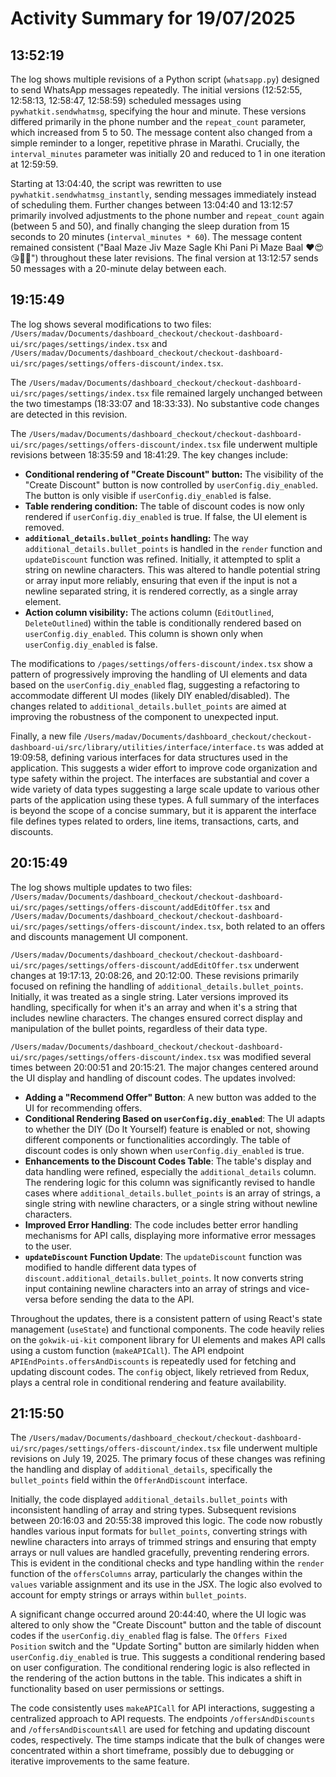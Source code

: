 # Activity Summary for 19/07/2025

## 13:52:19
The log shows multiple revisions of a Python script (`whatsapp.py`) designed to send WhatsApp messages repeatedly.  The initial versions (12:52:55, 12:58:13, 12:58:47, 12:58:59) scheduled messages using `pywhatkit.sendwhatmsg`, specifying the hour and minute.  These versions differed primarily in the phone number and the `repeat_count` parameter, which increased from 5 to 50. The message content also changed from a simple reminder to a longer, repetitive phrase in Marathi.  Crucially, the `interval_minutes` parameter was initially 20 and reduced to 1 in one iteration at 12:59:59.

Starting at 13:04:40, the script was rewritten to use `pywhatkit.sendwhatmsg_instantly`, sending messages immediately instead of scheduling them.  Further changes between 13:04:40 and 13:12:57 primarily involved adjustments to the phone number and `repeat_count` again (between 5 and 50), and finally changing the sleep duration from 15 seconds to 20 minutes (`interval_minutes * 60`).  The message content remained consistent ("Baal Maze Jiv Maze Sagle Khi Pani Pi Maze Baal ❤️😍😘🥰💕") throughout these later revisions.  The final version at 13:12:57 sends 50 messages with a 20-minute delay between each.


## 19:15:49
The log shows several modifications to two files: `/Users/madav/Documents/dashboard_checkout/checkout-dashboard-ui/src/pages/settings/index.tsx` and `/Users/madav/Documents/dashboard_checkout/checkout-dashboard-ui/src/pages/settings/offers-discount/index.tsx`.

The `/Users/madav/Documents/dashboard_checkout/checkout-dashboard-ui/src/pages/settings/index.tsx` file remained largely unchanged between the two timestamps (18:33:07 and 18:33:33).  No substantive code changes are detected in this revision.

The `/Users/madav/Documents/dashboard_checkout/checkout-dashboard-ui/src/pages/settings/offers-discount/index.tsx` file underwent multiple revisions between 18:35:59 and 18:41:29. The key changes include:

* **Conditional rendering of "Create Discount" button:** The visibility of the "Create Discount" button  is now controlled by `userConfig.diy_enabled`. The button is only visible if `userConfig.diy_enabled` is false.
* **Table rendering condition:** The table of discount codes is now only rendered if `userConfig.diy_enabled` is true.  If false, the UI element is removed.
* **`additional_details.bullet_points` handling:**  The way `additional_details.bullet_points` is handled in the `render` function and `updateDiscount` function was refined.  Initially, it attempted to split a string on newline characters. This was altered to handle potential string or array input more reliably, ensuring that even if the input is not a newline separated string, it is rendered correctly, as a single array element.
* **Action column visibility:** The actions column (`EditOutlined`, `DeleteOutlined`) within the table is conditionally rendered based on `userConfig.diy_enabled`.  This column is shown only when `userConfig.diy_enabled` is false.

The modifications to `/pages/settings/offers-discount/index.tsx` show a pattern of progressively improving the handling of UI elements and data based on the `userConfig.diy_enabled` flag, suggesting a refactoring to accommodate different UI modes (likely DIY enabled/disabled).  The changes related to `additional_details.bullet_points` are aimed at improving the robustness of the component to unexpected input.

Finally, a new file `/Users/madav/Documents/dashboard_checkout/checkout-dashboard-ui/src/library/utilities/interface/interface.ts` was added at 19:09:58, defining various interfaces for data structures used in the application.  This suggests a wider effort to improve code organization and type safety within the project.  The interfaces are substantial and cover a wide variety of data types suggesting a large scale update to various other parts of the application using these types.  A full summary of the interfaces is beyond the scope of a concise summary, but it is apparent the interface file defines types related to orders, line items, transactions, carts, and discounts.


## 20:15:49
The log shows multiple updates to two files: `/Users/madav/Documents/dashboard_checkout/checkout-dashboard-ui/src/pages/settings/offers-discount/addEditOffer.tsx` and `/Users/madav/Documents/dashboard_checkout/checkout-dashboard-ui/src/pages/settings/offers-discount/index.tsx`, both related to an offers and discounts management UI component.


`/Users/madav/Documents/dashboard_checkout/checkout-dashboard-ui/src/pages/settings/offers-discount/addEditOffer.tsx`  underwent changes at 19:17:13, 20:08:26, and 20:12:00.  These revisions primarily focused on refining the handling of  `additional_details.bullet_points`. Initially, it was treated as a single string. Later versions improved its handling, specifically for when it's an array and when it's a string that includes newline characters.  The changes ensured correct display and manipulation of the bullet points, regardless of their data type.

`/Users/madav/Documents/dashboard_checkout/checkout-dashboard-ui/src/pages/settings/offers-discount/index.tsx` was modified several times between 20:00:51 and 20:15:21.  The major changes centered around the UI display and handling of discount codes.  The updates involved:

*   **Adding a "Recommend Offer" Button**: A new button was added to the UI for recommending offers.
*   **Conditional Rendering Based on `userConfig.diy_enabled`**: The UI adapts to whether the DIY (Do It Yourself) feature is enabled or not, showing different components or functionalities accordingly.  The table of discount codes is only shown when `userConfig.diy_enabled` is true.
*   **Enhancements to the Discount Codes Table**: The table's display and data handling were refined, especially the `additional_details` column. The rendering logic for this column was significantly revised to handle cases where `additional_details.bullet_points` is an array of strings, a single string with newline characters, or a single string without newline characters.
*   **Improved Error Handling**: The code includes better error handling mechanisms for API calls, displaying more informative error messages to the user.
*   **`updateDiscount` Function Update**:  The `updateDiscount` function was modified to handle different data types of `discount.additional_details.bullet_points`. It now converts string input containing newline characters into an array of strings and vice-versa before sending the data to the API.

Throughout the updates, there is a consistent pattern of using React's state management (`useState`) and functional components. The code heavily relies on the `gokwik-ui-kit` component library for UI elements and makes API calls using a custom function (`makeAPICall`).  The API endpoint `APIEndPoints.offersAndDiscounts` is repeatedly used for fetching and updating discount codes. The `config` object, likely retrieved from Redux, plays a central role in conditional rendering and feature availability.


## 21:15:50
The `/Users/madav/Documents/dashboard_checkout/checkout-dashboard-ui/src/pages/settings/offers-discount/index.tsx` file underwent multiple revisions on July 19, 2025.  The primary focus of these changes was refining the handling and display of `additional_details`, specifically the `bullet_points` field within the `OfferAndDiscount` interface.

Initially, the code displayed `additional_details.bullet_points` with inconsistent handling of array and string types. Subsequent revisions between 20:16:03 and 20:55:38 improved this logic.  The code now robustly handles various input formats for `bullet_points`, converting strings with newline characters into arrays of trimmed strings and ensuring that empty arrays or null values are handled gracefully, preventing rendering errors. This is evident in the conditional checks and type handling within the `render` function of the `offersColumns` array, particularly the changes within the `values` variable assignment and its use in the JSX.  The logic also evolved to account for empty strings or arrays within `bullet_points`.


A significant change occurred around 20:44:40, where the UI logic was altered to only show the "Create Discount" button and the table of discount codes if the `userConfig.diy_enabled` flag is false.  The `Offers Fixed Position` switch and the "Update Sorting" button are similarly hidden when `userConfig.diy_enabled` is true. This suggests a conditional rendering based on user configuration.  The conditional rendering logic is also reflected in the rendering of the action buttons in the table.  This indicates a shift in functionality based on user permissions or settings.

The code consistently uses `makeAPICall` for API interactions, suggesting a centralized approach to API requests.  The endpoints `/offersAndDiscounts` and `/offersAndDiscountsAll` are used for fetching and updating discount codes, respectively.  The time stamps indicate that the bulk of changes were concentrated within a short timeframe, possibly due to debugging or iterative improvements to the same feature.
